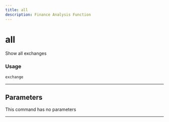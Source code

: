 ```yaml
---
title: all
description: Finance Analysis Function
---
```


# all

Show all exchanges

### Usage

```python
exchange
```

---

## Parameters

This command has no parameters


---
